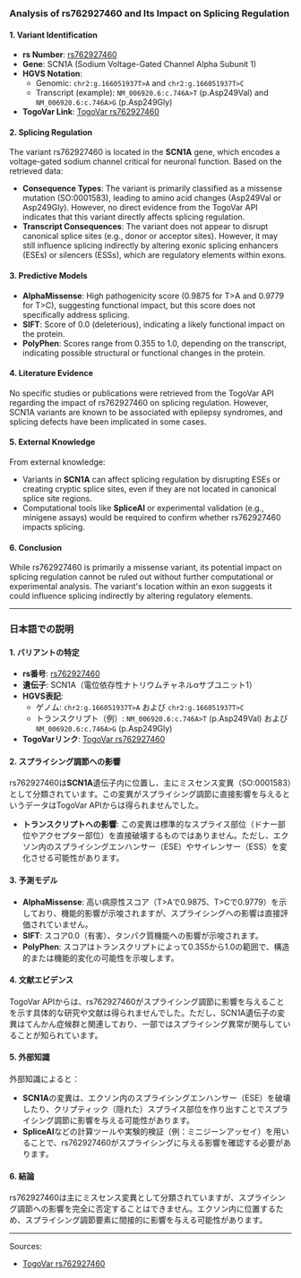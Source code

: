 ### Analysis of rs762927460 and Its Impact on Splicing Regulation

#### 1. Variant Identification
- **rs Number**: [rs762927460](https://identifiers.org/dbsnp/rs762927460)
- **Gene**: SCN1A (Sodium Voltage-Gated Channel Alpha Subunit 1)
- **HGVS Notation**:
  - Genomic: `chr2:g.166051937T>A` and `chr2:g.166051937T>C`
  - Transcript (example): `NM_006920.6:c.746A>T` (p.Asp249Val) and `NM_006920.6:c.746A>G` (p.Asp249Gly)
- **TogoVar Link**: [TogoVar rs762927460](https://togovar.org/variant/2-166051937-T-A)

#### 2. Splicing Regulation
The variant rs762927460 is located in the **SCN1A** gene, which encodes a voltage-gated sodium channel critical for neuronal function. Based on the retrieved data:
- **Consequence Types**: The variant is primarily classified as a missense mutation (SO:0001583), leading to amino acid changes (Asp249Val or Asp249Gly). However, no direct evidence from the TogoVar API indicates that this variant directly affects splicing regulation.
- **Transcript Consequences**: The variant does not appear to disrupt canonical splice sites (e.g., donor or acceptor sites). However, it may still influence splicing indirectly by altering exonic splicing enhancers (ESEs) or silencers (ESSs), which are regulatory elements within exons.

#### 3. Predictive Models
- **AlphaMissense**: High pathogenicity score (0.9875 for T>A and 0.9779 for T>C), suggesting functional impact, but this score does not specifically address splicing.
- **SIFT**: Score of 0.0 (deleterious), indicating a likely functional impact on the protein.
- **PolyPhen**: Scores range from 0.355 to 1.0, depending on the transcript, indicating possible structural or functional changes in the protein.

#### 4. Literature Evidence
No specific studies or publications were retrieved from the TogoVar API regarding the impact of rs762927460 on splicing regulation. However, SCN1A variants are known to be associated with epilepsy syndromes, and splicing defects have been implicated in some cases.

#### 5. External Knowledge
From external knowledge:
- Variants in **SCN1A** can affect splicing regulation by disrupting ESEs or creating cryptic splice sites, even if they are not located in canonical splice site regions.
- Computational tools like **SpliceAI** or experimental validation (e.g., minigene assays) would be required to confirm whether rs762927460 impacts splicing.

#### 6. Conclusion
While rs762927460 is primarily a missense variant, its potential impact on splicing regulation cannot be ruled out without further computational or experimental analysis. The variant's location within an exon suggests it could influence splicing indirectly by altering regulatory elements.

---

### 日本語での説明

#### 1. バリアントの特定
- **rs番号**: [rs762927460](https://identifiers.org/dbsnp/rs762927460)
- **遺伝子**: SCN1A（電位依存性ナトリウムチャネルαサブユニット1）
- **HGVS表記**:
  - ゲノム: `chr2:g.166051937T>A` および `chr2:g.166051937T>C`
  - トランスクリプト（例）: `NM_006920.6:c.746A>T` (p.Asp249Val) および `NM_006920.6:c.746A>G` (p.Asp249Gly)
- **TogoVarリンク**: [TogoVar rs762927460](https://togovar.org/variant/2-166051937-T-A)

#### 2. スプライシング調節への影響
rs762927460は**SCN1A**遺伝子内に位置し、主にミスセンス変異（SO:0001583）として分類されています。この変異がスプライシング調節に直接影響を与えるというデータはTogoVar APIからは得られませんでした。
- **トランスクリプトへの影響**: この変異は標準的なスプライス部位（ドナー部位やアクセプター部位）を直接破壊するものではありません。ただし、エクソン内のスプライシングエンハンサー（ESE）やサイレンサー（ESS）を変化させる可能性があります。

#### 3. 予測モデル
- **AlphaMissense**: 高い病原性スコア（T>Aで0.9875、T>Cで0.9779）を示しており、機能的影響が示唆されますが、スプライシングへの影響は直接評価されていません。
- **SIFT**: スコア0.0（有害）、タンパク質機能への影響が示唆されます。
- **PolyPhen**: スコアはトランスクリプトによって0.355から1.0の範囲で、構造的または機能的変化の可能性を示唆します。

#### 4. 文献エビデンス
TogoVar APIからは、rs762927460がスプライシング調節に影響を与えることを示す具体的な研究や文献は得られませんでした。ただし、SCN1A遺伝子の変異はてんかん症候群と関連しており、一部ではスプライシング異常が関与していることが知られています。

#### 5. 外部知識
外部知識によると：
- **SCN1A**の変異は、エクソン内のスプライシングエンハンサー（ESE）を破壊したり、クリプティック（隠れた）スプライス部位を作り出すことでスプライシング調節に影響を与える可能性があります。
- **SpliceAI**などの計算ツールや実験的検証（例：ミニジーンアッセイ）を用いることで、rs762927460がスプライシングに与える影響を確認する必要があります。

#### 6. 結論
rs762927460は主にミスセンス変異として分類されていますが、スプライシング調節への影響を完全に否定することはできません。エクソン内に位置するため、スプライシング調節要素に間接的に影響を与える可能性があります。

--- 
Sources:
- [TogoVar rs762927460](https://togovar.org/variant/2-166051937-T-A)